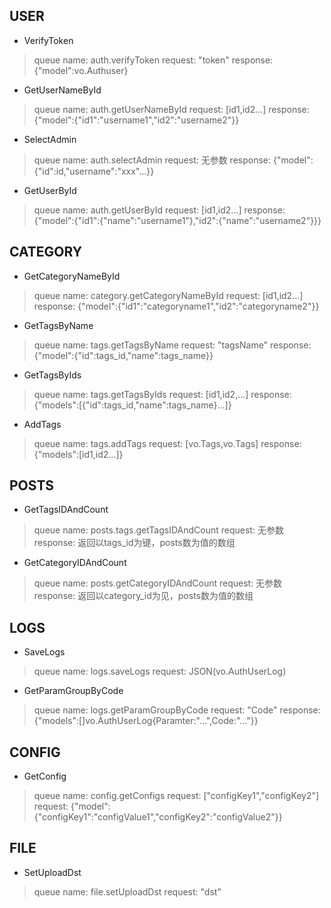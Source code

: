 ## USER

* VerifyToken
> queue name: auth.verifyToken
> request: "token"
> response: {"model":vo.Authuser}

* GetUserNameById
> queue name: auth.getUserNameById
> request: [id1,id2...]
> response: {"model":{"id1":"username1","id2":"username2"}}

* SelectAdmin
> queue name: auth.selectAdmin
> request: 无参数
> response: {"model":{"id":id,"username":"xxx"...}}

* GetUserById
> queue name: auth.getUserById
> request: [id1,id2...]
> response: {"model":{"id1":{"name":"username1"},"id2":{"name":"username2"}}}

## CATEGORY

* GetCategoryNameById
> queue name: category.getCategoryNameById
> request: [id1,id2...]
> response: {"model":{"id1":"categoryname1","id2":"categoryname2"}}

* GetTagsByName
> queue name: tags.getTagsByName
> request: "tagsName"
> response: {"model":{"id":tags_id,"name":tags_name}}

* GetTagsByIds
> queue name: tags.getTagsByIds
> request: [id1,id2,...]
> response: {"models":[{"id":tags_id,"name":tags_name}...]}

* AddTags
> queue name: tags.addTags
> request: [vo.Tags,vo.Tags]
> response: {"models":[id1,id2...]}

## POSTS

* GetTagsIDAndCount
> queue name: posts.tags.getTagsIDAndCount
> request: 无参数
> response: 返回以tags_id为键，posts数为值的数组

* GetCategoryIDAndCount
> queue name: posts.getCategoryIDAndCount
> request: 无参数
> response: 返回以category_id为见，posts数为值的数组

## LOGS

* SaveLogs
> queue name: logs.saveLogs
> request: JSON(vo.AuthUserLog)

* GetParamGroupByCode
> queue name: logs.getParamGroupByCode
> request: "Code"
> response: {"models":[]vo.AuthUserLog{Paramter:"...",Code:"..."}}

## CONFIG

* GetConfig
> queue name: config.getConfigs
> request: ["configKey1","configKey2"]
> request: {"model":{"configKey1":"configValue1","configKey2":"configValue2"}}

## FILE

* SetUploadDst
> queue name: file.setUploadDst
> request: "dst"